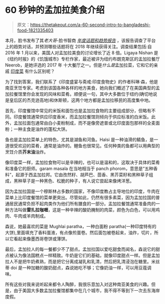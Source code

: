 # 60 秒钟的孟加拉美食介绍

> 原文：<https://thetakeout.com/a-60-second-intro-to-bangladeshi-food-1821335403>

本月，脸书发布了其*老大哥*-脸书智商 [*年度话题和趋势报告*](https://scontent-sea1-1.xx.fbcdn.net/v/t39.2365-6/10000000_395392374233010_8180218995706691584_n.pdf?oh=05b23a0e2cff65d1a78bbfed6603718c&oe=5AB7DC12) ，该报告调查了平台上的趋势对话，并预测哪些话题将在 2018 年继续获得关注。调查结果包括:自 2016 年 1 月以来，美国人对孟加拉美食的讨论增长了近 8 倍。Ligaya Nishan 是《纽约时报》的《饥饿城市》专栏作家，最近被评为纽约布朗克斯区的孟加拉餐厅 Neerob，是她评选的 2017 年 十大餐厅之一。但是*什么是*孟加拉菜，它和它的亲戚 [印度菜](https://thetakeout.com/a-cheat-sheet-to-indian-restaurant-menus-1798256742) 有什么区别呢？



为了找到答案，我们联系了《印度盛宴与斋戒:印度食物史》的作者科琳·森，他是南亚烹饪专家。考虑到该国各种各样的地方美食，她向我们概述了在美国典型的孟加拉餐馆里你会发现的风味和菜肴。顺便说一句，其中大多数位于纽约(确切地说是皇后区的杰克逊高地)和休斯顿，这两个地方都是孟加拉移民的高度集中地。

首先，印度餐馆中常见的米饭和面包也是孟加拉食物的主要组成部分，但略有不同。印度餐馆通常供应印度香米，而孟加拉餐馆则倾向于供应标准的白米饭。此外，孟加拉面包通常由白小麦粉制成，而不是像旁遮普或北印度面包那样的全麦面粉；一种主食是油炸的蓬松大饼。

鱼也是孟加拉菜单上的特色，尤其是湖鱼和河鱼。Halsi 是一种油滑的鲭鱼，是一道很受欢迎的菜肴，通常是油炸的。鲤鱼也很常见。任何种类的鱼都可以用典型的烹饪介质**芥末油**油炸。

像印度菜一样，孟加拉食物可以是辛辣的，也可以是温和的，这取决于具体的菜肴和准备它的厨师。garam masala 在当地相当于 panch phorom，意思是“五种香料”，起源于西孟加拉邦。它由孜然籽、胡芦巴、茴香、黑芥菜籽和黑种草子组成，黑种草子是一种黑色、松脆的种子，有人说它尝起来像烤洋葱。

因为孟加拉国是一个穆斯林占多数的国家，不像印度教占主导地位的印度，牛肉在菜单上比印度餐馆的菜单更突出。尽管如此，仍然有很多素菜，因为孟加拉国的普通居民通常负担不起肉类作为他们所有膳食的一部分。孟加拉餐馆通常准备肉的一种方法叫做**雷扎拉咖喱**，这是一种辛辣的酸奶腌制的肉菜，颜色为白色，可以用鸡肉、牛肉或羊肉制成。

森说，她最喜欢的菜是 Mughlai paratha，一种白面粉 paratha(一种印度特有的大饼),里面填充了香料蛋液，有点像煎蛋卷。然后面包被卷起来，油炸，切片，所以它看起来像墨西哥卷饼或薄饼。

最后，孟加拉人的每一餐都少不了甜点。孟加拉国以爱吃甜食而闻名，森说它的甜点被认为像法国糕点一样精致。牛奶是它们的基础，就像印度甜点一样。但是孟加拉人不是把牛奶煮熟，而是把它分离成凝乳和乳清，然后把乳清浸泡在糖里。米丝蒂 doi 是一种加糖的酸奶甜点，森说她吃不够；它像奶油一样，可以用豆蔻调味。

所有这些对我来说听起来都令人陶醉，我很乐意加入对这种南亚美食的兴趣。但是，由于美国大多数孟加拉餐馆都集中在几个城市，我不得不等到下一次去东海岸度假。
